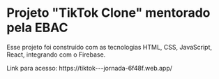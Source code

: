 <h1>Projeto "TikTok Clone" mentorado pela EBAC</h1>
<p>Esse projeto foi construído com as tecnologias HTML, CSS, JavaScript, React, integrando com o Firebase.</p>
<p>Link para acesso: https://tiktok---jornada-6f48f.web.app/</p>
